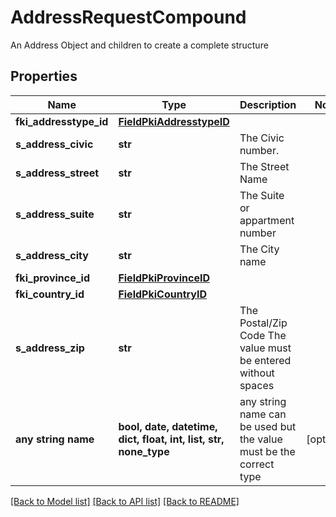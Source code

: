 # AddressRequestCompound

An Address Object and children to create a complete structure

## Properties
Name | Type | Description | Notes
------------ | ------------- | ------------- | -------------
**fki_addresstype_id** | [**FieldPkiAddresstypeID**](FieldPkiAddresstypeID.md) |  | 
**s_address_civic** | **str** | The Civic number. | 
**s_address_street** | **str** | The Street Name | 
**s_address_suite** | **str** | The Suite or appartment number | 
**s_address_city** | **str** | The City name | 
**fki_province_id** | [**FieldPkiProvinceID**](FieldPkiProvinceID.md) |  | 
**fki_country_id** | [**FieldPkiCountryID**](FieldPkiCountryID.md) |  | 
**s_address_zip** | **str** | The Postal/Zip Code  The value must be entered without spaces | 
**any string name** | **bool, date, datetime, dict, float, int, list, str, none_type** | any string name can be used but the value must be the correct type | [optional]

[[Back to Model list]](../README.md#documentation-for-models) [[Back to API list]](../README.md#documentation-for-api-endpoints) [[Back to README]](../README.md)


